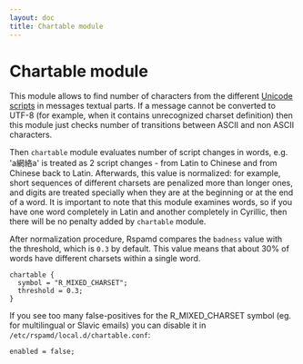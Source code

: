 ```yaml
---
layout: doc
title: Chartable module
---
```

# Chartable module

This module allows to find number of characters from the different [Unicode scripts](https://www.unicode.org/reports/tr24/) in messages textual parts. If a message cannot be converted to UTF-8 (for example, when it contains unrecognized charset definition) then this module just checks number of transitions between ASCII and non ASCII characters.

Then `chartable` module evaluates number of script changes in words, e.g. 'a網絡a' is treated as 2 script changes - from Latin to Chinese and from Chinese back to Latin. Afterwards, this value is normalized: for example, short sequences of different charsets are penalized more than longer ones, and digits are treated specially when they are at the beginning or at the end of a word. It is important to note that this module examines words, so if you have one word completely in Latin and another completely in Cyrillic, then there will be no penalty added by `chartable` module.

After normalization procedure, Rspamd compares the `badness` value with the threshold, which is `0.3` by default. This value means that about 30% of words have different charsets within a single word.

~~~hcl
chartable {
  symbol = "R_MIXED_CHARSET";
  threshold = 0.3;
}
~~~

If you see too many false-positives for the R_MIXED_CHARSET symbol (eg. for multilingual or Slavic emails) you can disable it in `/etc/rspamd/local.d/chartable.conf`:

~~~hcl
enabled = false;
~~~
